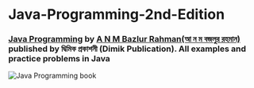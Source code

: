 # Java-Programming-2nd-Edition
### [Java Programming](https://www.rokomari.com/book/129165/java-programming) by [A N M Bazlur Rahman(আ ন ম বজলুর রহমান)](https://www.bazlur.com/) published by দ্বিমিক প্রকাশনী (Dimik Publication). All examples and practice problems in Java

![Java Programming book](https://static-01.daraz.com.bd/p/36502bae7f98f39654a70fafe388847b.jpg_750x750.jpg_.webp) 
